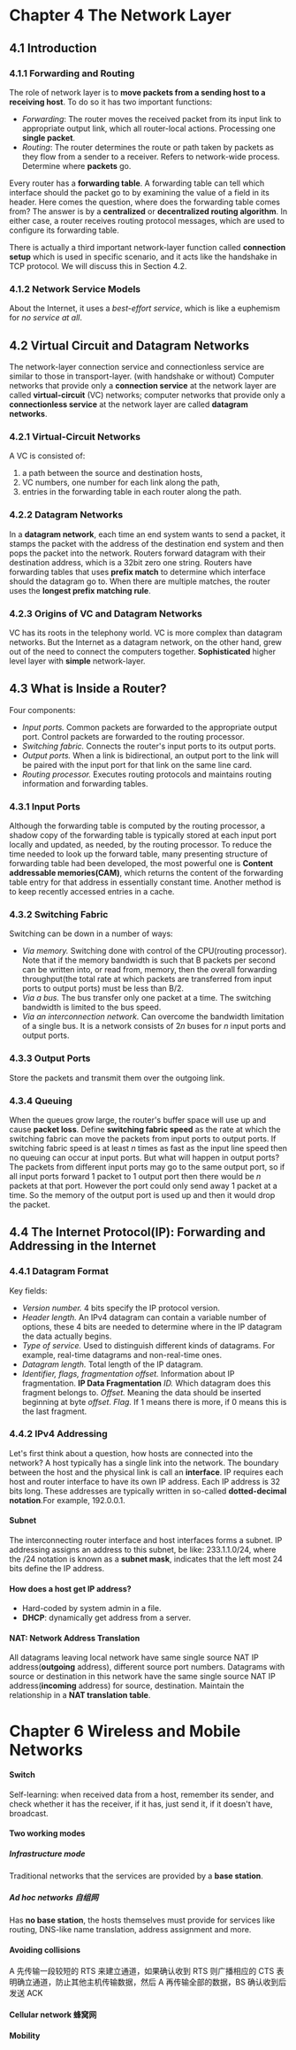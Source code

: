 # Chapter 4 The Network Layer
## 4.1 Introduction
### 4.1.1 Forwarding and Routing
The role of network layer is to **move packets from a sending host to a receiving host**. To do so it has two important functions:
- *Forwarding*: The router moves the received packet from its input link to appropriate output link, which all router-local actions. Processing one **single packet**.
- *Routing*: The router determines the route or path taken by packets as they flow from a sender to a receiver. Refers to network-wide process. Determine where **packets** go.

Every router has a **forwarding table**. A forwarding table can tell which interface should the packet go to by examining the value of a field in its header.
Here comes the question, where does the forwarding table comes from? The answer is by a **centralized** or **decentralized routing algorithm**. In either case, a
router receives routing protocol messages, which are used to configure its forwarding table.

There is actually a third important network-layer function called **connection setup** which is used in specific scenario, and it acts like the handshake in TCP protocol. We will discuss this in Section 4.2.

### 4.1.2 Network Service Models
About the Internet, it uses a *best-effort service*, which is like a euphemism for *no service at all*.

## 4.2 Virtual Circuit and Datagram Networks
The network-layer connection service and connectionless service are similar to those in transport-layer. (with handshake or without)
Computer networks that provide only a **connection service** at the network layer are called **virtual-circuit** (VC) networks; computer networks that provide only a **connectionless service** at the network layer are called **datagram networks**.
### 4.2.1 Virtual-Circuit Networks
A VC is consisted of:
1. a path between the source and destination hosts,
2. VC numbers, one number for each link along the path,
3. entries in the forwarding table in each router along the path.
### 4.2.2 Datagram Networks
In a **datagram network**, each time an end system wants to send a packet, it stamps the packet with the address of the destination end system and then pops the packet into the network.
Routers forward datagram with their destination address, which is a 32bit zero one string. Routers have forwarding tables that uses **prefix match** to determine which interface should the datagram go to.
When there are multiple matches, the router uses the **longest prefix matching rule**.

### 4.2.3 Origins of VC and Datagram Networks

VC has its roots in the telephony world. VC is more complex than datagram networks. But the Internet as a datagram network, on the other hand, grew out of the need to connect the computers together. **Sophisticated** higher level layer with **simple** network-layer. 
## 4.3 What is Inside a Router?
Four components:
- *Input ports.* Common packets are forwarded to the appropriate output port. Control packets are forwarded to the routing processor.
- *Switching fabric.* Connects the router's input ports to its output ports.
- *Output ports.* When a link is bidirectional, an output port to the link will be paired with the input port for that link on the same line card.
- *Routing processor.* Executes routing protocols and maintains routing information and forwarding tables.
### 4.3.1 Input Ports
Although the forwarding table is computed by the routing processor, a shadow copy of the forwarding table is typically stored at each input port locally and updated, as needed, by the routing processor.
To reduce the time needed to look up the forward table, many presenting structure of forwarding table had been developed, the most powerful one is **Content addressable memories(CAM)**, which returns the content of the forwarding table entry for that address in essentially constant time. Another method is to keep recently accessed entries in a cache.
### 4.3.2 Switching Fabric
Switching can be down in a number of ways:
- *Via memory.* Switching done with control of the CPU(routing processor).  Note that if the memory bandwidth is such that B packets per second can be written into, or read from, memory, then the overall forwarding throughput(the total rate at which packets are transferred from input ports to output ports) must be less than B/2.
- *Via a bus.* The bus transfer only one packet at a time. The switching bandwidth is limited to the bus speed.
- *Via an interconnection network.* Can overcome the bandwidth limitation of a single bus. It is a network consists of $2n$ buses for $n$ input ports and output ports.
### 4.3.3 Output Ports
Store the packets and transmit them over the outgoing link.
### 4.3.4 Queuing
When the queues grow large, the router's buffer space will use up and cause **packet loss**.
Define **switching fabric speed** as the rate at which the switching fabric can move the packets from input ports to output ports. If switching fabric speed is at least $n$ times as fast as the input line speed then no queuing can occur at input ports. But what will happen in output ports?
The packets from different input ports may go to the same output port, so if all input ports forward 1 packet to 1 output port then there would be $n$ packets at that port. However the port could only send away 1 packet at a time. So the memory of the output port is used up and then it would drop the packet.
## 4.4 The Internet Protocol(IP): Forwarding and Addressing in the Internet
### 4.4.1 Datagram Format
Key fields:
- *Version number.* 4 bits specify the IP protocol version.
- *Header length.* An IPv4 datagram can contain a variable number of options, these 4 bits are needed to determine where in the IP datagram the data actually begins.
- *Type of service.* Used to distinguish different kinds of datagrams. For example, real-time datagrams and non-real-time ones.
- *Datagram length.* Total length of the IP datagram.
- *Identifier, flags, fragmentation offset.* Information about IP fragmentation.
**IP Data Fragmentation**
*ID.* Which datagram does this fragment belongs to.
*Offset.* Meaning the data should be inserted beginning at byte *offset*.
*Flag.* If 1 means there is more, if 0 means this is the last fragment.
### 4.4.2 IPv4 Addressing
Let's first think about a question, how hosts are connected into the network? A host typically has a single link into the network.
The boundary between the host and the physical link is call an **interface**.
IP requires each host and router interface to have its own IP address.
Each IP address is 32 bits long. These addresses are typically written in so-called **dotted-decimal notation**.For example, 192.0.0.1.
#### Subnet
The interconnecting router interface and host interfaces forms a subnet. IP addressing assigns an address to this subnet, be like: 233.1.1.0/24, where the /24 notation is known as a **subnet mask**, indicates that the left most 24 bits define the IP address.
#### How does a host get IP address?
- Hard-coded by system admin in a file.
- **DHCP**: dynamically get address from a server.
#### NAT: Network Address Translation
All datagrams leaving local network have same single source NAT IP address(**outgoing** address), different source port numbers.
Datagrams with source or destination in this network have the same single source NAT IP address(**incoming** address) for source, destination.
Maintain the relationship in a **NAT translation table**.
# Chapter 6 Wireless and Mobile Networks
#### Switch
Self-learning: when received data from a host, remember its sender, and check whether it has the receiver, if it has, just send it, if it doesn't have, broadcast.
#### Two working modes
##### Infrastructure mode
Traditional networks that the services are provided by a **base station**.
##### Ad hoc networks 自组网
Has **no base station**, the hosts themselves must provide for services like routing, DNS-like name translation, address assignment and more.
#### Avoiding collisions
A 先传输一段较短的 RTS 来建立通道，如果确认收到 RTS 则广播相应的 CTS 表明确立通道，防止其他主机传输数据，然后 A 再传输全部的数据，BS 确认收到后发送 ACK
#### Cellular network 蜂窝网
#### Mobility
